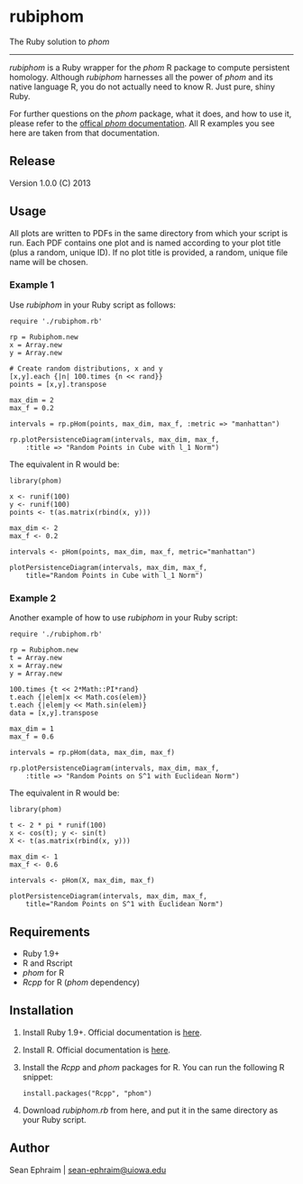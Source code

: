 # rubiphom

The Ruby solution to *phom*

---

*rubiphom* is a Ruby wrapper for the *phom* R package to compute persistent homology. Although *rubiphom* harnesses all the power of *phom* and its native language R, you do not actually need to know R. Just pure, shiny Ruby.

For further questions on the *phom* package, what it does, and how to use it, please refer to the [offical *phom* documentation](http://cran.r-project.org/web/packages/phom/phom.pdf). All R examples you see here are taken from that documentation.

## Release
Version 1.0.0 (C) 2013

## Usage
All plots are written to PDFs in the same directory from which your script is run. Each PDF contains one plot and is named according to your plot title (plus a random, unique ID). If no plot title is provided, a random, unique file name will be chosen.

### Example 1

Use *rubiphom* in your Ruby script as follows:

    require './rubiphom.rb'

    rp = Rubiphom.new
    x = Array.new
    y = Array.new

    # Create random distributions, x and y
    [x,y].each {|n| 100.times {n << rand}}
    points = [x,y].transpose

    max_dim = 2
    max_f = 0.2 

    intervals = rp.pHom(points, max_dim, max_f, :metric => "manhattan")

    rp.plotPersistenceDiagram(intervals, max_dim, max_f,
        :title => "Random Points in Cube with l_1 Norm")

The equivalent in R would be:
 
    library(phom)
    
    x <- runif(100)
    y <- runif(100)
    points <- t(as.matrix(rbind(x, y)))
    
    max_dim <- 2
    max_f <- 0.2
    
    intervals <- pHom(points, max_dim, max_f, metric="manhattan")
    
    plotPersistenceDiagram(intervals, max_dim, max_f,
        title="Random Points in Cube with l_1 Norm")
     
### Example 2

Another example of how to use *rubiphom* in your Ruby script:
    
    require './rubiphom.rb'

    rp = Rubiphom.new
    t = Array.new
    x = Array.new
    y = Array.new

    100.times {t << 2*Math::PI*rand}
    t.each {|elem|x << Math.cos(elem)}
    t.each {|elem|y << Math.sin(elem)}
    data = [x,y].transpose

    max_dim = 1
    max_f = 0.6

    intervals = rp.pHom(data, max_dim, max_f)

    rp.plotPersistenceDiagram(intervals, max_dim, max_f,
        :title => "Random Points on S^1 with Euclidean Norm")

The equivalent in R would be:

    library(phom)
    
    t <- 2 * pi * runif(100)
    x <- cos(t); y <- sin(t)
    X <- t(as.matrix(rbind(x, y)))
    
    max_dim <- 1
    max_f <- 0.6
    
    intervals <- pHom(X, max_dim, max_f)
    
    plotPersistenceDiagram(intervals, max_dim, max_f,
        title="Random Points on S^1 with Euclidean Norm")

## Requirements
- Ruby 1.9+
- R and Rscript
- *phom* for R
- *Rcpp* for R (*phom* dependency)

## Installation

1. Install Ruby 1.9+. Official documentation is [here](https://www.ruby-lang.org/en/downloads/).
1. Install R. Official documentation is [here](http://cran.r-project.org/doc/manuals/R-admin.html).
1. Install the *Rcpp* and *phom* packages for R. You can run the following R snippet:

       install.packages("Rcpp", "phom")
       
1. Download *rubiphom.rb* from here, and put it in the same directory as your Ruby script.

## Author

Sean Ephraim | sean-ephraim@uiowa.edu
